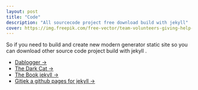 ```yaml
---
layout: post
title: "Code"
description: "All sourcecode project free download build with jekyll"
cover: https://img.freepik.com/free-vector/team-volunteers-giving-help-boxes-refuges-humanitarian-aid-van-humanitarian-aid-material-assistance-governmental-help-concept_335657-616.jpg?w=2000
---
```


So if you need to build and create new modern generator static site so you can download other source code project build with jekyll .

+ [Dablogger →](https://dablogger.pages.dev/)
+ [The Dark Cat →](https://mesinkasir.github.io/darkcat/)
+ [The Book jekyll →](https://thebook.pages.dev/)
+ [Gitjek a github pages for jekyll →](https://gitjek.pages.dev/)
